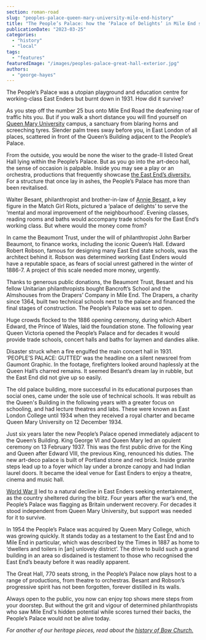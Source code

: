 ```yaml
---
section: roman-road
slug: "peoples-palace-queen-mary-university-mile-end-history"
title: "The People’s Palace: how the ‘Palace of Delights’ in Mile End survived after burning to the ground"
publicationDate: "2023-03-25"
categories: 
  - "history"
  - "local"
tags: 
  - "features"
featuredImage: "/images/peoples-palace-great-hall-exterior.jpg"
authors: 
  - "george-hayes"
---
```


The People’s Palace was a utopian playground and education centre for working-class East Enders but burnt down in 1931. How did it survive?

As you step off the number 25 bus onto Mile End Road the deafening roar of traffic hits you. But if you walk a short distance you will find yourself on [Queen Mary University](https://romanroadlondon.com/queen-mary-zero-waste-shop-mile-end-opens/) campus, a sanctuary from blaring horns and screeching tyres. Slender palm trees sway before you, in East London of all places, scattered in front of the Queen’s Building adjacent to the People’s Palace.

From the outside, you would be none the wiser to the grade-II listed Great Hall lying within the People’s Palace. But as you go into the art-deco hall, the sense of occasion is palpable. Inside you may see a play or an orchestra, productions that frequently showcase [the East End’s diversity.](https://romanroadlondon.com/terri-mercieca-masterchef-lgbt-ice-cream-mile-end/) For a structure that once lay in ashes, the People’s Palace has more than been revitalised.

Walter Besant, philanthropist and brother-in-law of [Annie Besant,](https://romanroadlondon.com/annie-besant-match-girl-riots-bow/) a key figure in the Match Girl Riots, pictured a ‘palace of delights’ to serve the ‘mental and moral improvement of the neighbourhood’. Evening classes, reading rooms and baths would accompany trade schools for the East End’s working class. But where would the money come from?

In came the Beaumont Trust, under the will of philanthropist John Barber Beaumont, to finance works, including the iconic Queen’s Hall. Edward Robert Robson, famous for designing many East End state schools, was the architect behind it. Robson was determined working East Enders would have a reputable space, as fears of social unrest gathered in the winter of 1886-7. A project of this scale needed more money, urgently.

Thanks to generous public donations, the Beaumont Trust, Besant and his fellow Unitarian philanthropists bought Bancroft’s School and the Almshouses from the Drapers’ Company in Mile End. The Drapers, a charity since 1364, built two technical schools next to the palace and financed the final stages of construction. The People’s Palace was set to open.

Huge crowds flocked to the 1886 opening ceremony, during which Albert Edward, the Prince of Wales, laid the foundation stone. The following year Queen Victoria opened the People’s Palace and for decades it would provide trade schools, concert halls and baths for laymen and dandies alike.

Disaster struck when a fire engulfed the main concert hall in 1931. ‘PEOPLE’S PALACE: GUTTED’ was the headline on a silent newsreel from Gaumont Graphic. In the footage, firefighters looked around haplessly at the Queen Hall’s charred remains. It seemed Besant’s dream lay in rubble, but the East End did not give up so easily.

The old palace building, more successful in its educational purposes than social ones, came under the sole use of technical schools. It was rebuilt as the Queen's Building in the following years with a greater focus on schooling, and had lecture theatres and labs. These were known as East London College until 1934 when they received a royal charter and became Queen Mary University on 12 December 1934.

Just six years later the new People’s Palace opened immediately adjacent to the Queen’s Building. King George VI and Queen Mary led an opulent ceremony on 13 February 1937. This was the first public drive for the King and Queen after Edward VIII, the previous King, renounced his duties. The new art-deco palace is built of Portland stone and red brick. Inside granite steps lead up to a foyer which lay under a bronze canopy and had Indian laurel doors. It became the ideal venue for East Enders to enjoy a theatre, cinema and music hall.

[World War II](https://romanroadlondon.com/first-v1-flying-bomb-doodblebug-hits-london/) led to a natural decline in East Enders seeking entertainment, as the country sheltered during the blitz. Four years after the war’s end, the People’s Palace was flagging as Britain underwent recovery. For decades it stood independent from Queen Mary University, but support was needed for it to survive.

In 1954 the People’s Palace was acquired by Queen Mary College, which was growing quickly. It stands today as a testament to the East End and to Mile End in particular, which was described by the Times in 1887 as home to ‘dwellers and toilers in \[an\] unlovely district’. The drive to build such a grand building in an area so disdained is testament to those who recognised the East End’s beauty before it was readily apparent.

The Great Hall, 770 seats strong, in the People’s Palace now plays host to a range of productions, from theatre to orchestras. Besant and Robson’s progressive spirit has not been forgotten, forever distilled in its walls. 

Always open to the public, you now can enjoy top shows mere steps from your doorstep. But without the grit and vigour of determined philanthropists who saw Mile End's hidden potential while scores turned their backs, the People’s Palace would not be alive today.

_For another of our heritage pieces, read about the_ [_history of Bow Church._](https://romanroadlondon.com/bow-church-history-blitzed-east-end-bow-road/)


